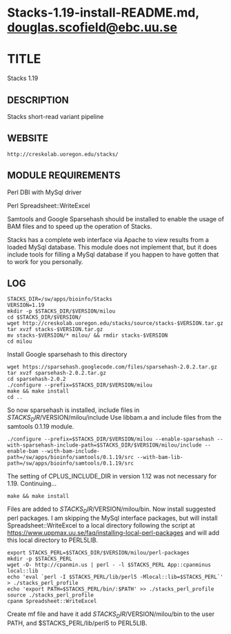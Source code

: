 # Stacks-1.19-install-README.md, douglas.scofield@ebc.uu.se

TITLE
=====

Stacks 1.19

DESCRIPTION
-----------

Stacks short-read variant pipeline

WEBSITE
-------

    http://creskolab.uoregon.edu/stacks/

MODULE REQUIREMENTS
-------------------

Perl DBI with MySql driver

Perl Spreadsheet::WriteExcel


Samtools and Google Sparsehash should be installed to enable the
usage of BAM files and to speed up the operation of Stacks.

Stacks has a complete web interface via Apache to view results from
a loaded MySql database.  This module does not implement that, but it
does include tools for filling a MySql database if you happen to have
gotten that to work for you personally.

LOG
---

    STACKS_DIR=/sw/apps/bioinfo/Stacks
    VERSION=1.19
    mkdir -p $STACKS_DIR/$VERSION/milou
    cd $STACKS_DIR/$VERSION/
    wget http://creskolab.uoregon.edu/stacks/source/stacks-$VERSION.tar.gz
    tar xvzf stacks-$VERSION.tar.gz
    mv stacks-$VERSION/* milou/ && rmdir stacks-$VERSION
    cd milou

Install Google sparsehash to this directory

    wget https://sparsehash.googlecode.com/files/sparsehash-2.0.2.tar.gz
    tar xvzf sparsehash-2.0.2.tar.gz
    cd sparsehash-2.0.2
    ./configure --prefix=$STACKS_DIR/$VERSION/milou
    make && make install
    cd ..

So now sparsehash is installed, include files in $STACKS_DIR/$VERSION/milou/include
Use libbam.a and include files from the samtools 0.1.19 module.

    ./configure --prefix=$STACKS_DIR/$VERSION/milou --enable-sparsehash --with-sparsehash-include-path=$STACKS_DIR/$VERSION/milou/include --enable-bam --with-bam-include-path=/sw/apps/bioinfo/samtools/0.1.19/src --with-bam-lib-path=/sw/apps/bioinfo/samtools/0.1.19/src

The setting of CPLUS_INCLUDE_DIR in version 1.12 was not necessary for 1.19.
Continuing...

    make && make install

Files are added to $STACKS_DIR/$VERSION/milou/bin.  Now install suggested perl
packages.  I am skipping the MySql interface packages, but will install
Spreadsheet::WriteExcel to a local directory following the script at
https://www.uppmax.uu.se/faq/installing-local-perl-packages and will add this
local directory to PERL5LIB.

    export STACKS_PERL=$STACKS_DIR/$VERSION/milou/perl-packages
    mkdir -p $STACKS_PERL
    wget -O- http://cpanmin.us | perl - -l $STACKS_PERL App::cpanminus local::lib
    echo 'eval `perl -I $STACKS_PERL/lib/perl5 -Mlocal::lib=$STACKS_PERL`' > ./stacks_perl_profile 
    echo 'export PATH=$STACKS_PERL/bin/:$PATH' >> ./stacks_perl_profile 
    source ./stacks_perl_profile
    cpanm Spreadsheet::WriteExcel

Create mf file and have it add $STACKS_DIR/$VERSION/milou/bin to the user PATH,
and $STACKS_PERL/lib/perl5 to PERL5LIB.


